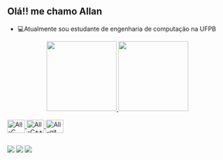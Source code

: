 ## Olá!! me chamo Allan

- 💻Atualmente sou estudante de engenharia de computação na UFPB

<div align="center">
  <a href="https://github.com/allanleandrof">
  <img height="160em" src="https://github-readme-stats.vercel.app/api?username=allanleandrof&show_icons=true&theme=dracula&include_all_commits=true&count_private=true"/>
  <img height="160em" src="https://github-readme-stats.vercel.app/api/top-langs/?username=allanleandrof&layout=compact&langs_count=7&theme=dracula"/>
</div>
  
<div style="display: inline_block"><br>
  <img align="center" alt="All-C" height="30" width="40" src="https://cdn.jsdelivr.net/gh/devicons/devicon/icons/c/c-original.svg">
  <img align="center" alt="All-C++" height="30" width="40" src="https://cdn.jsdelivr.net/gh/devicons/devicon/icons/cplusplus/cplusplus-original.svg">
  <img align="center" alt="All-git" height="30" width="40" src="https://cdn.jsdelivr.net/gh/devicons/devicon/icons/git/git-original.svg">
  
</div>
  
##
  
 <div> 
  <a href="https://instagram.com/allanleandrof" target="_blank"><img src="https://img.shields.io/badge/-Instagram-%23E4405F?style=for-the-badge&logo=instagram&logoColor=white" target="_blank"></a>
 	<a href="https://www.twitch.tv/scylle150" target="_blank"><img src="https://img.shields.io/badge/Twitch-9146FF?style=for-the-badge&logo=twitch&logoColor=white" target="_blank"></a>
  <a href="https://www.linkedin.com/in/allan-leandro-95b7541a4" target="_blank"><img src="https://img.shields.io/badge/-LinkedIn-%230077B5?style=for-the-badge&logo=linkedin&logoColor=white" target="_blank"></a> 
 
</div>
